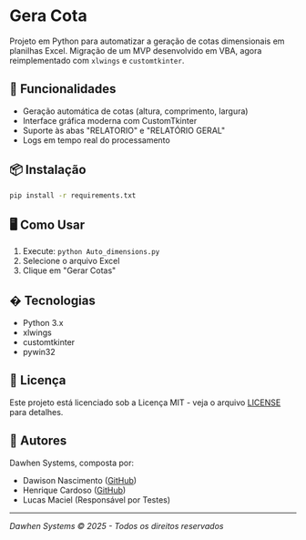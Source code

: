 # Gera Cota

Projeto em Python para automatizar a geração de cotas dimensionais em planilhas Excel. Migração de um MVP desenvolvido em VBA, agora reimplementado com `xlwings` e `customtkinter`.

## 🚀 Funcionalidades
- Geração automática de cotas (altura, comprimento, largura)
- Interface gráfica moderna com CustomTkinter
- Suporte às abas "RELATORIO" e "RELATÓRIO GERAL"
- Logs em tempo real do processamento

## 📦 Instalação
```bash
pip install -r requirements.txt
```

## 🖥️ Como Usar
1. Execute: `python Auto_dimensions.py`
2. Selecione o arquivo Excel
3. Clique em "Gerar Cotas"

## �️ Tecnologias
- Python 3.x
- xlwings
- customtkinter
- pywin32

## 📄 Licença
Este projeto está licenciado sob a Licença MIT - veja o arquivo [LICENSE](LICENSE) para detalhes.

## 👥 Autores

Dawhen Systems, composta por:
- Dawison Nascimento ([GitHub](https://github.com/dawilao))
- Henrique Cardoso ([GitHub](https://github.com/Hr-CARDOSO))
- Lucas Maciel (Responsável por Testes)

---
*Dawhen Systems © 2025 - Todos os direitos reservados*
